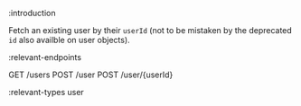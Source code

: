 :introduction

Fetch an existing user by their `userId` (not to be mistaken by the deprecated
`id` also availble on user objects).

:relevant-endpoints

GET /users
POST /user
POST /user/{userId}

:relevant-types user
